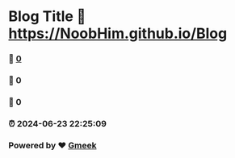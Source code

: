 # Blog Title :link: https://NoobHim.github.io/Blog 
### :page_facing_up: [0](https://NoobHim.github.io/Blog/tag.html) 
### :speech_balloon: 0 
### :hibiscus: 0 
### :alarm_clock: 2024-06-23 22:25:09 
### Powered by :heart: [Gmeek](https://github.com/Meekdai/Gmeek)
